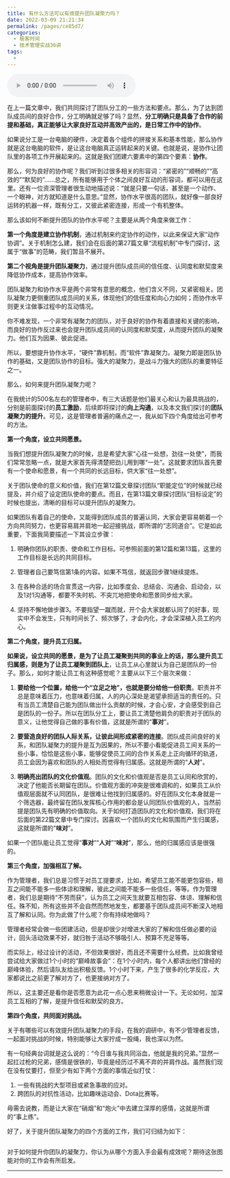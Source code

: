 ```yaml
---
title: 有什么方法可以有效提升团队凝聚力吗？
date: 2022-03-09 21:21:34
permalink: /pages/ce85d7/
categories:
  - 极客时间
  - 技术管理实战36讲
tags:
  - 
---
```

<audio title="20.有什么方法可以有效提升团队凝聚力吗？" src="https://static001.geekbang.org/resource/audio/6d/18/6dca159b2bbe8d83d3b23209d909a518.mp3" controls="controls"></audio> 
<p>在上一篇文章中，我们共同探讨了团队分工的一些方法和要点。那么，为了达到团队成员间的良好合作，分工明确就足够了吗？显然，<strong>分工明确只是具备了合作的前提和基础，真正能够让大家良好互动并高效产出的，是日常工作中的协作</strong>。</p>
<p>如果说分工是一台电脑的硬件，决定着各个组件的拼接关系和基本性能，那么协作就是这台电脑的软件，是让这台电脑真正运转起来的关键。也就是说，是协作让团队里的各项工作开展起来的。这就是我们团建六要素中的第四个要素：<strong>协作</strong>。</p>
<p><span class="orange">那么，何为良好的协作呢？</span>我们听到过很多相关的形容词：“紧密的”“顺畅的”“高效的”“默契的”……总之，所有能够用于个体之间良好互动的形容词，都可以用在这里。还有一位资深管理者很生动地描述说：“就是只要一句话，甚至是一个动作、一个眼神，对方就知道是什么意思。”显然，协作水平很高的团队，就好像一部良好运转的机器一样，既有分工，又彼此紧密连接，形成一个有机整体。</p>
<p><span class="orange">那么该如何不断提升团队的协作水平呢？</span>主要是从两个角度来做工作：</p>
<p><strong>第一个角度是建立协作机制</strong>，通过机制来约定协作的动作，以此来保证大家“动作协调”。关于机制怎么建，我们会在后面的第27篇文章“流程机制”中专门探讨，这属于“做事”的范畴，我们暂且不展开。</p><!-- [[[read_end]]] -->
<p><strong>第二个视角是提升团队凝聚力</strong>，通过提升团队成员间的信任度、认同度和默契度来降低协作成本，提高协作效率。</p>
<p>团队凝聚力和协作水平是两个非常有意思的概念，他们含义不同，又紧密相关。团队凝聚力更侧重团队成员间的关系，体现他们的信任度和向心力如何；而协作水平则更关注做事过程中的互动情况。</p>
<p>你不难发现，一个非常有凝聚力的团队，对于良好的协作有着直接和关键的影响，而良好的协作反过来也会提升团队成员间的认同度和默契度，从而提升团队的凝聚力。他们互为因果、彼此促进。</p>
<p>所以，要想提升协作水平，“硬件”靠机制，而“软件”靠凝聚力。凝聚力即是团队协作的基础，又是团队协作的目标。强大的凝聚力，是战斗力强大的团队的重要特征之一。</p>
<p><span class="orange">那么，如何来提升团队凝聚力呢？</span></p>
<p>在我统计的500名左右的管理者中，有三大话题是他们最关心和认为最具挑战的，分别是前面探讨的<strong>员工激励</strong>，后续即将探讨的<strong>向上沟通</strong>，以及本文我们探讨的<strong>团队凝聚力的提升</strong>。可见，这是管理者普遍的痛点之一，我从如下四个角度给出可参考的方法。</p>
<p><strong>第一个角度，设立共同愿景。</strong></p>
<p>当我们想提升团队凝聚力的时候，总是希望大家“心往一处想，劲往一处使”，而我们常常忽略一点，就是大家首先得清楚把劲儿用到哪“一处”。这就要求团队首先要有一个使命和愿景，有一个共同的长远目标，供大家“往一处想”。</p>
<p>关于团队使命的意义和价值，我们在第12篇文章探讨团队“职能定位”的时候就已经提及，并介绍了设定团队使命的要点。而且，在第13篇文章探讨团队“目标设定”的时候也提出，清晰的目标可以提升团队的凝聚力。</p>
<p>如果团队有着自己的使命，又能得到团队成员的普遍认同，大家会更容易朝着一个方向共同努力，也更容易肩并肩地一起迎接挑战，即所谓的“志同道合”。它是如此重要，下面我简要描述一下其设立步骤：</p>
<ol>
<li>
<p>明确你团队的职责、使命和工作目标。可参照前面的第12篇和第13篇，这里的工作目标是长远的共同目标。</p>
</li>
<li>
<p>管理者自己要笃信第1条的内容。如果不笃信，就返回步骤1继续提炼。</p>
</li>
<li>
<p>在各种合适的场合宣贯这一内容，比如季度会、总结会、沟通会、启动会，以及1对1沟通等，都要不失时机、不突兀地把使命和愿景同步给大家。</p>
</li>
<li>
<p>坚持不懈地做步骤3。不要指望一蹴而就，开个会大家就都认同了的好事，现实中不会发生，只有时间长了、频次够了，才会内化，才会深深植入员工的内心。</p>
</li>
</ol>
<p><strong>第二个角度，提升员工归属。</strong></p>
<p><strong>如果说，设立共同的愿景，是为了让员工凝聚到共同的事业上的话，那么提升员工归属感，则是为了让员工凝聚到团队上</strong>，让员工从心里就认为自己是团队的一份子。那么，如何才能让员工有这种感觉呢？主要从以下三个层次来做：</p>
<ol>
<li>
<p><strong>要给他一个位置，给他一个“立足之地”，也就是要分给他一份职责</strong>。职责并不总是意味着压力，也意味着归属，人的内心深处是渴望承担适当的责任的。只有当员工清楚自己能为团队做出什么贡献的时候，才会心安，才会感受到自己是团队的一份子。所以在团队分工上，要让员工清楚他肩负的职责对于团队的意义，让他觉得自己做的事有价值，这就是所谓的“<strong>事对</strong>”。</p>
</li>
<li>
<p><strong>要营造良好的团队人际关系，让彼此间形成紧密的连接</strong>。团队成员间良好的关系，和团队凝聚力的提升是互为因果的，所以不要小看能促进员工间关系的一些小事，恰恰是这些小事，能够促使员工间的合作关系走上正向循环的轨道，员工会因为喜欢和团队的人相处而觉得有归属感。这就是所谓的“<strong>人对</strong>”。</p>
</li>
<li>
<p><strong>明确亮出团队的文化价值观</strong>。团队的文化和价值观是否是员工认同和欣赏的，决定了他能否长期留在团队。价值观方面的冲突是很难调和的，如果员工从价值观层面就不认同团队，是很难让他找到归属感的。好在团队文化本身就是一个筛选器，最终留在团队发挥核心作用的都会是认同团队价值观的人，当然前提是团队先有明确的价值取向。关于如何打造团队的文化和价值观，我们将在后面的第22篇文章中专门探讨。因喜欢一个团队的文化和氛围而产生归属感，这就是所谓的“<strong>味对</strong>”。</p>
</li>
</ol>
<p>如果一个团队能让员工觉得“<strong>事对</strong>”“<strong>人对</strong>”“<strong>味对</strong>”，那么，他的归属感应该是很强的。</p>
<p><strong>第三个角度，加强相互了解。</strong></p>
<p>作为管理者，我们总是习惯于对员工提要求，比如，希望员工能不能更包容些，相互之间能不能多一些体谅和理解，彼此之间能不能多一些信任，等等。作为管理者，我们总是期待“不劳而获”，认为员工之间天生就要互相包容、体谅、理解和信任。殊不知，所有这些并不会自然而然地发生，都要基于团队成员间不断深入地相互了解和认同。你为此做了什么呢？你有持续地做吗？</p>
<p>管理者经常会做一些团建活动，但是却很少对增进大家的了解和信任做必要的设计，回头活动效果不好，就归咎于活动不够吸引人、预算不充足等等。</p>
<p>而实际上，经过设计的活动，不但效果很好，而且还不需要什么经费。比如我曾经尝试给大家做过1个小时的“巅峰故事会”：在1个小时内，每个人都讲出他们曾经的巅峰体验，然后请队友给出积极反馈。1个小时下来，产生了很多的化学反应，大家都说比之前更了解对方了，也更接纳对方了。</p>
<p>所以，这主要还是看你是否愿意为此花一点心思来稍微设计一下。无论如何，加深员工互相的了解，是提升信任和默契的良方。</p>
<p><strong>第四个角度，共同面对挑战。</strong></p>
<p>关于有哪些可以有效提升团队凝聚力的手段，在我的调研中，有不少管理者反馈，一起面对挑战的时候，特别能够让大家拧成一股绳，我也深以为然。</p>
<p>有一句经典台词就是这么说的：“今日谁与我共同浴血，他就是我的兄弟。”显然一起扛过枪的兄弟，感情是很铁的，毕竟是经历过不离不弃的并肩作战。虽然我们现在没有仗要打，但至少有如下两个方面的事情近似打仗：</p>
<ol>
<li>一些有挑战的大型项目或紧急事故的应对。</li>
<li>跨团队的对抗性活动，比如趣味运动会、Dota比赛等。</li>
</ol>
<p>毋需去说教，而是让大家在“硝烟”和“炮火”中去建立深厚的感情，这就是所谓的“事上练”。</p>
<p>好了，关于提升团队凝聚力的四个方面的工作，我们可归结为如下：</p>
<p><img src="https://static001.geekbang.org/resource/image/4c/6b/4c96e729e87ee164c1ddb4378e9d1e6b.png" alt="" /></p>
<p>对于如何提升你团队的凝聚力，你认为从哪个方面入手会最有成效呢？期待这张图能对你的工作会有所启发。</p>
<hr />
<p></p>
